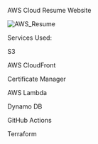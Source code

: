 AWS Cloud Resume Website

![AWS_Resume](https://github.com/user-attachments/assets/ad2e2ce0-8f9f-4b22-9b0b-fcb58544efc7)

Services Used:

S3

AWS CloudFront

Certificate Manager

AWS Lambda

Dynamo DB

GitHub Actions

Terraform
